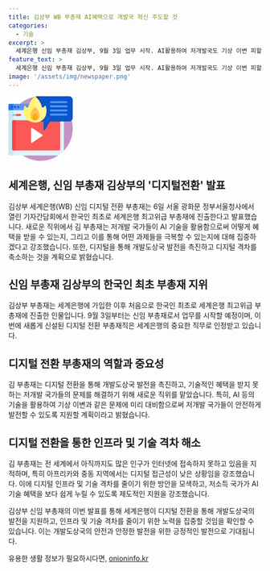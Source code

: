 ```yaml
---
title: 김상부 WB 부총재 AI혜택으로 개발국 혁신 주도할 것
categories:
  - 기술
excerpt: >
  세계은행 신임 부총재 김상부, 9월 3일 업무 시작. AI활용하여 저개발국도 기상 이변 피할 수 있다. 국가간 디지털 격차 줄이고, 저개발 국가도 AI혜택 누리도록 지원. 세계은행 살 만한 지구의 빈곤 퇴치 등에 디지털 도움될 것으로 예상. 김 부총재는 27년 경력 보유, 디지털전환 부서 최초 부총재로 임명.
feature_text: >
  세계은행 신임 부총재 김상부, 9월 3일 업무 시작. AI활용하여 저개발국도 기상 이변 피할 수 있다. 국가간 디지털 격차 줄이고, 저개발 국가도 AI혜택 누리도록 지원. 세계은행 살 만한 지구의 빈곤 퇴치 등에 디지털 도움될 것으로 예상. 김 부총재는 27년 경력 보유, 디지털전환 부서 최초 부총재로 임명.
image: '/assets/img/newspaper.png'
---
```


<p><img src="/assets/img/news.png" alt="rentncar 속보" /></p>

<h2>세계은행, 신임 부총재 김상부의 '디지털전환' 발표</h2>

<p>김상부 세계은행(WB) 신임 디지털 전환 부총재는 6일 서울 광화문 정부서울청사에서 열린 기자간담회에서 한국인 최초로 세계은행 최고위급 부총재에 진출한다고 발표했습니다. 새로운 직위에서 김 부총재는 저개발 국가들이 AI 기술을 활용함으로써 어떻게 혜택을 받을 수 있는지, 그리고 이를 통해 어떤 과제들을 극복할 수 있는지에 대해 집중하겠다고 강조했습니다. 또한, 디지털을 통해 개발도상국 발전을 촉진하고 디지털 격차를 축소하는 것을 계획으로 밝혔습니다.</p>

<h2>신임 부총재 김상부의 한국인 최초 부총재 지위</h2>

<p>김상부 부총재는 세계은행에 가입한 이후 처음으로 한국인 최초로 세계은행 최고위급 부총재에 진출한 인물입니다. 9월 3일부터는 신임 부총재로서 업무를 시작할 예정이며, 이번에 새롭게 신설된 디지털 전환 부총재직은 세계은행의 중요한 직무로 인정받고 있습니다.</p>

<h2>디지털 전환 부총재의 역할과 중요성</h2>

<p>김 부총재는 디지털 전환을 통해 개발도상국 발전을 촉진하고, 기술적인 혜택을 받지 못하는 저개발 국가들의 문제를 해결하기 위해 새로운 직위를 맡았습니다. 특히, AI 등의 기술을 활용하여 기상 이변과 같은 문제에 미리 대비함으로써 저개발 국가들이 안전하게 발전할 수 있도록 지원할 계획이라고 밝혔습니다.</p>

<h2>디지털 전환을 통한 인프라 및 기술 격차 해소</h2>

<p>김 부총재는 전 세계에서 아직까지도 많은 인구가 인터넷에 접속하지 못하고 있음을 지적하며, 특히 아프리카와 중동 지역에서는 디지털 접근성이 낮은 상황임을 강조했습니다. 이에 디지털 인프라 및 기술 격차를 줄이기 위한 방안을 모색하고, 저소득 국가가 AI 기술 혜택을 보다 쉽게 누릴 수 있도록 제도적인 지원을 강조했습니다.</p>

<p>김상부 신임 부총재의 이번 발표를 통해 세계은행이 디지털 전환을 통해 개발도상국의 발전을 지원하고, 인프라 및 기술 격차를 줄이기 위한 노력을 집중할 것임을 확인할 수 있습니다. 이는 개발도상국의 안전과 안정한 발전을 위한 긍정적인 발전으로 기대됩니다.</p>
유용한 생활 정보가 필요하시다면, <a href="https://onioninfo.kr" rel="dofollow">onioninfo.kr</a>


